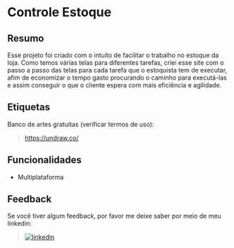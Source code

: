 # Controle Estoque

## Resumo

Esse projeto foi criado com o intuito de facilitar o trabalho no estoque da loja.
Como temos várias telas para diferentes tarefas, criei esse site com o passo a passo das telas para cada tarefa que o estoquista tem de executar, afim de economizar o tempo gasto procurando o caminho para executá-las e assim conseguir o que o cliente espera com mais eficiência e agilidade.
    
## Etiquetas

Banco de artes gratuitas (verificar termos de uso):

>https://undraw.co/


## Funcionalidades

- Multiplataforma

## Feedback

Se você tiver algum feedback, por favor me deixe saber por meio de meu linkedin:

> [![linkedin](https://img.shields.io/badge/linkedin-0A66C2?style=for-the-badge&logo=linkedin&logoColor=white)](https://www.linkedin.com/in/dieison-pablo-a66a02178/)


